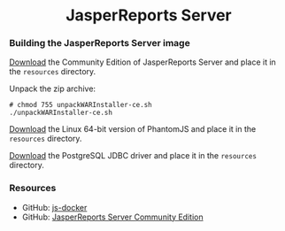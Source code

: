 <h1 align="center">JasperReports Server</h1>

### Building the JasperReports Server image

[Download](https://community.jaspersoft.com/project/jasperreports-server/releases) the Community Edition of 
JasperReports Server and place it in the `resources` directory.

Unpack the zip archive:

```
# chmod 755 unpackWARInstaller-ce.sh
./unpackWARInstaller-ce.sh
```

[Download](https://phantomjs.org/download.html) the Linux 64-bit version of PhantomJS and place it in the `resources` 
directory.

[Download](https://jdbc.postgresql.org/download.html) the PostgreSQL JDBC driver and place it in the `resources` 
directory.

### Resources

* GitHub: [js-docker](https://github.com/TIBCOSoftware/js-docker)
* GitHub: [JasperReports Server Community Edition](https://github.com/TIBCOSoftware/jasperreports)
